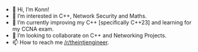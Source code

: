 - 👋 Hi, I’m Konn!
- 👀 I’m interested in C++, Network Security and Maths.
- 🌱 I’m currently improving my C++ [specifically C++23] and learning for my CCNA exam.
- 💞️ I’m looking to collaborate on C++ and Networking Projects.
- 📫 How to reach me [/r/theintjengineer](https://www.reddit.com/user/theintjengineer/).
<!---
theintjengineer/theintjengineer is a ✨ special ✨ repository because its `README.md` (this file) appears on your GitHub profile.
You can click the Preview link to take a look at your changes.
--->
